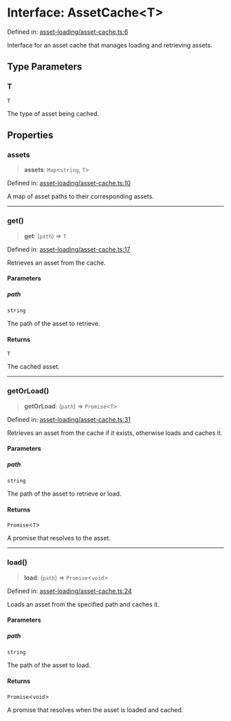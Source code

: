# Interface: AssetCache\<T\>

Defined in: [asset-loading/asset-cache.ts:6](https://github.com/Forge-Game-Engine/Forge/blob/80c88dbc1226e2ea185d187b85121eb9c3da7ead/src/asset-loading/asset-cache.ts#L6)

Interface for an asset cache that manages loading and retrieving assets.

## Type Parameters

### T

`T`

The type of asset being cached.

## Properties

### assets

> **assets**: `Map`\<`string`, `T`\>

Defined in: [asset-loading/asset-cache.ts:10](https://github.com/Forge-Game-Engine/Forge/blob/80c88dbc1226e2ea185d187b85121eb9c3da7ead/src/asset-loading/asset-cache.ts#L10)

A map of asset paths to their corresponding assets.

***

### get()

> **get**: (`path`) => `T`

Defined in: [asset-loading/asset-cache.ts:17](https://github.com/Forge-Game-Engine/Forge/blob/80c88dbc1226e2ea185d187b85121eb9c3da7ead/src/asset-loading/asset-cache.ts#L17)

Retrieves an asset from the cache.

#### Parameters

##### path

`string`

The path of the asset to retrieve.

#### Returns

`T`

The cached asset.

***

### getOrLoad()

> **getOrLoad**: (`path`) => `Promise`\<`T`\>

Defined in: [asset-loading/asset-cache.ts:31](https://github.com/Forge-Game-Engine/Forge/blob/80c88dbc1226e2ea185d187b85121eb9c3da7ead/src/asset-loading/asset-cache.ts#L31)

Retrieves an asset from the cache if it exists, otherwise loads and caches it.

#### Parameters

##### path

`string`

The path of the asset to retrieve or load.

#### Returns

`Promise`\<`T`\>

A promise that resolves to the asset.

***

### load()

> **load**: (`path`) => `Promise`\<`void`\>

Defined in: [asset-loading/asset-cache.ts:24](https://github.com/Forge-Game-Engine/Forge/blob/80c88dbc1226e2ea185d187b85121eb9c3da7ead/src/asset-loading/asset-cache.ts#L24)

Loads an asset from the specified path and caches it.

#### Parameters

##### path

`string`

The path of the asset to load.

#### Returns

`Promise`\<`void`\>

A promise that resolves when the asset is loaded and cached.

